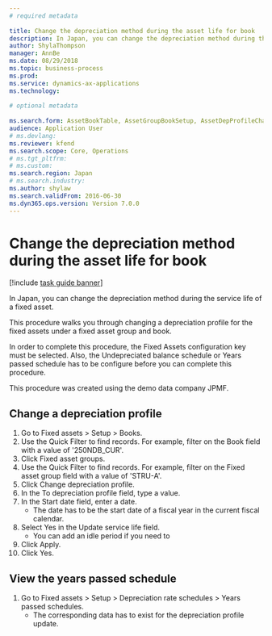 ```yaml
--- 
# required metadata 
 
title: Change the depreciation method during the asset life for book
description: In Japan, you can change the depreciation method during the service life of a fixed asset. 
author: ShylaThompson
manager: AnnBe 
ms.date: 08/29/2018
ms.topic: business-process 
ms.prod:  
ms.service: dynamics-ax-applications 
ms.technology:  
 
# optional metadata 
 
ms.search.form: AssetBookTable, AssetGroupBookSetup, AssetDepProfileChangeApply_JP,  AssetUndepreciatedBalancedSchedule_JP   
audience: Application User 
# ms.devlang:  
ms.reviewer: kfend
ms.search.scope: Core, Operations 
# ms.tgt_pltfrm:  
# ms.custom:  
ms.search.region: Japan
# ms.search.industry: 
ms.author: shylaw
ms.search.validFrom: 2016-06-30 
ms.dyn365.ops.version: Version 7.0.0 
---
```

# Change the depreciation method during the asset life for book

[!include [task guide banner](../../includes/task-guide-banner.md)]

In Japan, you can change the depreciation method during the service life of a fixed asset.



This procedure walks you through changing a depreciation profile for the fixed assets under a fixed asset group and book.



In order to complete this procedure, the Fixed Assets configuration key must be selected. Also, the Undepreciated balance schedule or Years passed schedule has to be configure before you can complete this procedure.

This procedure was created using the demo data company JPMF.


## Change a depreciation profile
1. Go to Fixed assets > Setup > Books.
2. Use the Quick Filter to find records. For example, filter on the Book field with a value of '250NDB_CUR'.
3. Click Fixed asset groups.
4. Use the Quick Filter to find records. For example, filter on the Fixed asset group field with a value of 'STRU-A'.
5. Click Change depreciation profile.
6. In the To depreciation profile field, type a value.
7. In the Start date field, enter a date.
    * The date has to be the start date of a fiscal year in the current fiscal calendar.  
8. Select Yes in the Update service life field.
    * You can add an idle period if you need to  
9. Click Apply.
10. Click Yes.

## View the years passed schedule
1. Go to Fixed assets > Setup > Depreciation rate schedules > Years passed schedules.
    * The corresponding data has to exist for the depreciation profile update.  

